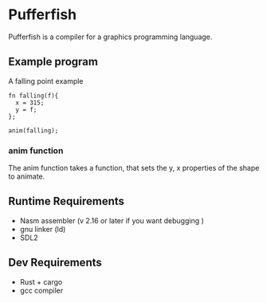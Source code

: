 # Pufferfish

Pufferfish is a compiler for a graphics programming language. 

## Example program

A falling point example
```
fn falling(f){
  x = 315;
  y = f;
};

anim(falling);
```

### anim function

The anim function takes a function, that sets the y, x properties of the shape to animate.

## Runtime Requirements

* Nasm assembler (v 2.16 or later if you want debugging )
* gnu linker (ld)
* SDL2 

## Dev Requirements

* Rust + cargo
* gcc compiler
